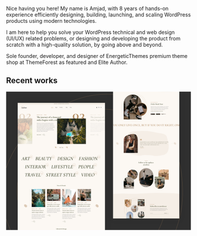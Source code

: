 Nice having you here! My name is Amjad, with 8 years of hands-on experience efficiently designing, building, launching, and scaling WordPress products using modern technologies.

I am here to help you solve your WordPress technical and web design (UI/UX) related problems, or designing and developing the product from scratch with a high-quality solution, by going above and beyond.
 
Sole founder, developer, and designer of EnergeticThemes premium theme shop at ThemeForest as featured and Elite Author. 


## Recent works

![Andaaz WordPress Theme](https://raw.githubusercontent.com/amjadr360/amjadr360/c8f7e599044379cce08314d5a1fd72bbec6d300e/images/andaaz.png)
